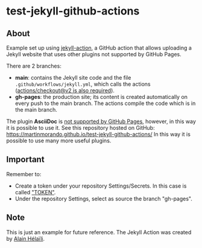 # test-jekyll-github-actions

## About

Example set up using [jekyll-action](https://github.com/helaili/jekyll-action), a GitHub action that allows uploading a Jekyll website that uses other plugins not supported by GitHub Pages.

There are 2 branches:
- **main**: contains the Jekyll site code and the file `.github/workflows/jekyll.yml`, which calls the actions ([actions/checkout@v2 is also required](https://github.com/martinmorando/test-jekyll-github-actions/blob/147b0ea6fa72fdcd38ba26fb9a21584c9f2c728e/.github/workflows/jekyll.yml#L10)).
- **gh-pages**: the production site; its content is created automatically on every push to the main branch. The actions compile the code which is in the main branch.

The plugin **AsciiDoc** is [not supported by GitHub Pages](https://pages.github.com/versions/), however, in this way it is possible to use it. See this repository hosted on GitHub: https://martinmorando.github.io/test-jekyll-github-actions/ In this way it is possible to use many more useful plugins.


## Important

Remember to:
- Create a token under your repository Settings/Secrets. In this case is called ["TOKEN"](https://github.com/martinmorando/test-jekyll-github-actions/blob/02d0b6c2acb1cea4657e059b0941edb367863012/.github/workflows/jekyll.yml#L22).
- Under the repository Settings, select as source the branch "gh-pages".

## Note
This is just an example for future reference. The Jekyll Action was created by [Alain Hélaïli](https://github.com/helaili/jekyll-action).
